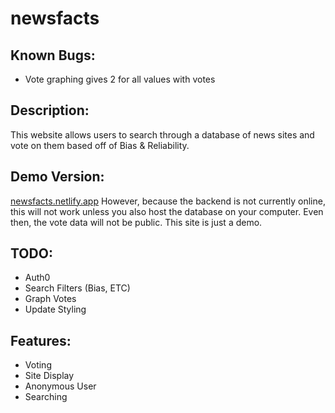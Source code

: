 # newsfacts

## Known Bugs:
- Vote graphing gives 2 for all values with votes

## Description:
This website allows users to search through a database of news sites and vote on them based off of Bias & Reliability. 

## Demo Version:
[newsfacts.netlify.app](http://newsfacts.netlify.app)
However, because the backend is not currently online, this will not work unless you also host the database on your computer. Even then, the vote data will not be public. This site is just a demo.

## TODO:
- Auth0
- Search Filters (Bias, ETC)
- Graph Votes
- Update Styling

## Features:
- Voting
- Site Display
- Anonymous User
- Searching
